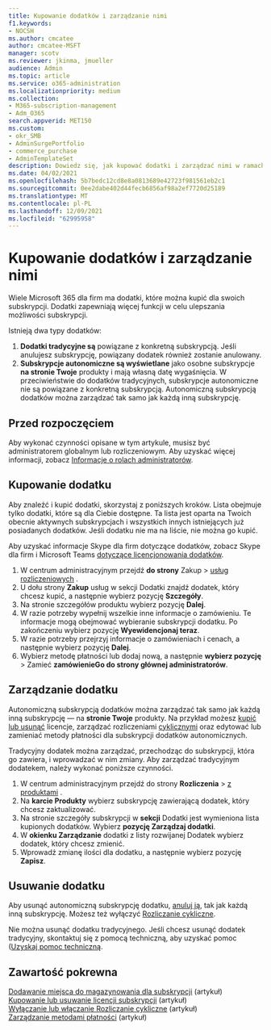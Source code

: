 ```yaml
---
title: Kupowanie dodatków i zarządzanie nimi
f1.keywords:
- NOCSH
ms.author: cmcatee
author: cmcatee-MSFT
manager: scotv
ms.reviewer: jkinma, jmueller
audience: Admin
ms.topic: article
ms.service: o365-administration
ms.localizationpriority: medium
ms.collection:
- M365-subscription-management
- Adm_O365
search.appverid: MET150
ms.custom:
- okr_SMB
- AdminSurgePortfolio
- commerce_purchase
- AdminTemplateSet
description: Dowiedz się, jak kupować dodatki i zarządzać nimi w ramach subskrypcji usługi Microsoft 365 dla firm.
ms.date: 04/02/2021
ms.openlocfilehash: 5b7bedc12cd8e8a0813689e42723f981561eb2c1
ms.sourcegitcommit: 0ee2dabe402d44fecb6856af98a2ef7720d25189
ms.translationtype: MT
ms.contentlocale: pl-PL
ms.lasthandoff: 12/09/2021
ms.locfileid: "62995958"
---
```

# <a name="buy-or-manage-add-ons"></a>Kupowanie dodatków i zarządzanie nimi

Wiele Microsoft 365 dla firm ma dodatki, które można kupić dla swoich subskrypcji. Dodatki zapewniają więcej funkcji w celu ulepszania możliwości subskrypcji.

Istnieją dwa typy dodatków:

1. **Dodatki tradycyjne są** powiązane z konkretną subskrypcją. Jeśli anulujesz subskrypcję, powiązany dodatek również zostanie anulowany.
2. **Subskrypcje autonomiczne są wyświetlane** jako osobne subskrypcje **na stronie Twoje** produkty i mają własną datę wygaśnięcia. W przeciwieństwie do dodatków tradycyjnych, subskrypcje autonomiczne nie są powiązane z konkretną subskrypcją. Autonomiczną subskrypcją dodatków można zarządzać tak samo jak każdą inną subskrypcję.

## <a name="before-you-begin"></a>Przed rozpoczęciem

Aby wykonać czynności opisane w tym artykule, musisz być administratorem globalnym lub rozliczeniowym. Aby uzyskać więcej informacji, zobacz [Informacje o rolach administratorów](../admin/add-users/about-admin-roles.md).

## <a name="buy-an-add-on"></a>Kupowanie dodatku

Aby znaleźć i kupić dodatki, skorzystaj z poniższych kroków. Lista obejmuje tylko dodatki, które są dla Ciebie dostępne. Ta lista jest oparta na Twoich obecnie aktywnych subskrypcjach i wszystkich innych istniejących już posiadanych dodatków. Jeśli dodatku nie ma na liście, nie można go kupić.

Aby uzyskać informacje Skype dla firm dotyczące dodatków, zobacz Skype dla firm i Microsoft Teams [dotyczące licencjonowania dodatków](/SkypeForBusiness/skype-for-business-and-microsoft-teams-add-on-licensing/skype-for-business-and-microsoft-teams-add-on-licensing).

1. W centrum administracyjnym przejdź **do strony** Zakup \> <a href="https://go.microsoft.com/fwlink/p/?linkid=868433" target="_blank">usług rozliczeniowych</a> .
2. U dołu strony **Zakup** usług w sekcji Dodatki znajdź dodatek,  który chcesz kupić, a następnie wybierz pozycję **Szczegóły**.
3. Na stronie szczegółów produktu wybierz pozycję **Dalej**.
4. W razie potrzeby wypełnij wszelkie inne informacje o zamówieniu. Te informacje mogą obejmować wybieranie subskrypcji dodatku. Po zakończeniu wybierz pozycję **Wyewidencjonaj teraz**.
5. W razie potrzeby przejrzyj informacje o zamówieniach i cenach, a następnie wybierz pozycję **Dalej**.
6. Wybierz metodę płatności lub dodaj nową, a następnie **wybierz pozycję** >  Zamieć **zamówienieGo do strony głównej administratorów**.

## <a name="manage-an-add-on"></a>Zarządzanie dodatku

Autonomiczną subskrypcją dodatków można zarządzać tak samo jak każdą inną subskrypcję — na **stronie Twoje** produkty. Na przykład możesz [kupić lub usunąć](licenses/buy-licenses.md) licencje, zarządzać rozliczeniami [cyklicznymi](subscriptions/renew-your-subscription.md) oraz edytować [](billing-and-payments/manage-payment-methods.md) lub zamieniać metody płatności dla subskrypcji dodatków autonomicznych.

Tradycyjny dodatek można zarządzać, przechodząc do subskrypcji, która go zawiera, i wprowadzać w nim zmiany. Aby zarządzać tradycyjnym dodatekem, należy wykonać poniższe czynności.
  
1. W centrum administracyjnym przejdź do strony **Rozliczenia** \> <a href="https://go.microsoft.com/fwlink/p/?linkid=842054" target="_blank">z produktami</a> .
2. Na **karcie Produkty** wybierz subskrypcję zawierającą dodatek, który chcesz zaktualizować.
3. Na stronie szczegóły subskrypcji w **sekcji** Dodatki jest wymieniona lista kupionych dodatków. Wybierz **pozycję Zarządzaj dodatki**.
4. W **okienku Zarządzanie** dodatki z listy rozwijanej Dodatek wybierz  dodatek, który chcesz zmienić.
5. Wprowadź zmianę ilości dla dodatku, a następnie wybierz pozycję **Zapisz**.

## <a name="remove-an-add-on"></a>Usuwanie dodatku

Aby usunąć autonomiczną subskrypcję dodatku, [anuluj ją](subscriptions/cancel-your-subscription.md), tak jak każdą inną subskrypcję. Możesz też wyłączyć [Rozliczanie cykliczne](subscriptions/renew-your-subscription.md).

Nie można usunąć dodatku tradycyjnego. Jeśli chcesz usunąć dodatek tradycyjny, skontaktuj się z pomocą techniczną, aby uzyskać pomoc ([Uzyskaj pomoc techniczną](../admin/get-help-support.md).
  
## <a name="related-content"></a>Zawartość pokrewna

[Dodawanie miejsca do magazynowania dla subskrypcji](add-storage-space.md) (artykuł)\
[Kupowanie lub usuwanie licencji subskrypcji](licenses/buy-licenses.md) (artykuł)\
[Wyłączanie lub włączanie Rozliczanie cykliczne](subscriptions/renew-your-subscription.md#turn-recurring-billing-off-or-on) (artykuł)\
[Zarządzanie metodami płatności](billing-and-payments/manage-payment-methods.md) (artykuł)
